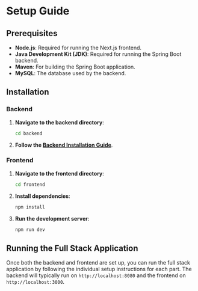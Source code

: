 
# Setup Guide

## Prerequisites
- **Node.js**: Required for running the Next.js frontend.
- **Java Development Kit (JDK)**: Required for running the Spring Boot backend.
- **Maven**: For building the Spring Boot application.
- **MySQL**: The database used by the backend.

## Installation

### Backend
1. **Navigate to the backend directory**:
   ```bash
   cd backend
   ```
2. **Follow the [Backend Installation Guide](backend/docs/INSTALLATION.md)**.

### Frontend
1. **Navigate to the frontend directory**:
   ```bash
   cd frontend
   ```
2. **Install dependencies**:
   ```bash
   npm install
   ```
3. **Run the development server**:
   ```bash
   npm run dev
   ```

## Running the Full Stack Application
Once both the backend and frontend are set up, you can run the full stack application by following the individual setup instructions for each part. The backend will typically run on `http://localhost:8080` and the frontend on `http://localhost:3000`.